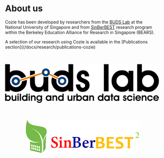 # About us

Cozie has been developed by researchers from the [BUDS Lab](https://budslab.org/) at the National University of Singapore and from [SinBerBEST](https://sinberbest.berkeley.edu/) research program within the Berkeley Education Alliance for Research in Singapore (BEARS). 

A selection of our research using Cozie is available in the [Publications section]((/docs/research/publications-cozie)

<p align="center">
    <br/>
    <br/>
    <a href="https://www.budslab.org">
        <img src="/img/logo_budslab.png" alt="Logo BUDS Lab" style={{width:40+'%'}}/> 
    </a>
    <br/>
    <br/>
    <br/>
    <br/>
    <a href="https://sinberbest.berkeley.edu/">
        <img src="/img/logo_sinberbest.png" alt="Logo SinBerBEST" style={{width:40+'%'}}/> 
    </a>
</p>
